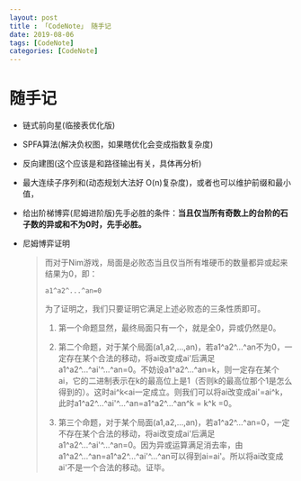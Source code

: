 ```yaml
---
layout: post
title : 「CodeNote」 随手记
date: 2019-08-06
tags: [CodeNote]
categories: [CodeNote]
---
```

# 随手记

- 链式前向星(临接表优化版)

- SPFA算法(解决负权图，如果瞎优化会变成指数复杂度)

- 反向建图(这个应该是和路径输出有关，具体再分析)

- 最大连续子序列和(动态规划大法好 O(n)复杂度)，或者也可以维护前缀和最小值，

- 给出阶梯博弈(尼姆进阶版)先手必胜的条件：**当且仅当所有奇数上的台阶的石子数的异或和不为0时，先手必胜。**

- 尼姆博弈证明

  > 而对于Nim游戏，局面是必败态当且仅当所有堆硬币的数量都异或起来结果为0，即：
  >
  > ```a1^a2^...^an=0```
  >
  > 为了证明之，我们只要证明它满足上述必败态的三条性质即可。
  >
  > 1. 第一个命题显然，最终局面只有一个，就是全0，异或仍然是0。
  >
  > 2. 第二个命题，对于某个局面(a1,a2,...,an)，若a1^a2^...^an不为0，一定存在某个合法的移动，将ai改变成ai'后满足a1^a2^...^ai'^...^an=0。不妨设a1^a2^...^an=k，则一定存在某个ai，它的二进制表示在k的最高位上是1（否则k的最高位那个1是怎么得到的）。这时ai^k<ai一定成立。则我们可以将ai改变成ai'=ai^k，此时a1^a2^...^ai'^...^an=a1^a2^...^an^k = k^k =0。
  >
  > 3. 第三个命题，对于某个局面(a1,a2,...,an)，若a1^a2^...^an=0，一定不存在某个合法的移动，将ai改变成ai'后满足a1^a2^...^ai'^...^an=0。因为异或运算满足消去率，由a1^a2^...^an=a1^a2^...^ai'^...^an可以得到ai=ai'。所以将ai改变成ai'不是一个合法的移动。证毕。